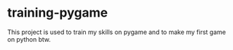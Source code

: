 # training-pygame
This project is used to train my skills on pygame and to make my first game on python btw.
